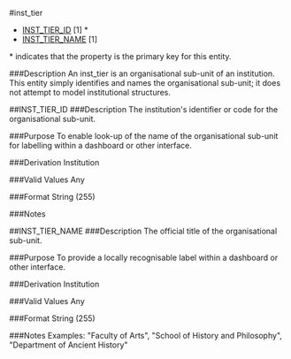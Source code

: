 #inst_tier
* [INST_TIER_ID](#inst_tier_id) [1] *
* [INST_TIER_NAME](#inst_tier_name) [1]

\* indicates that the property is the primary key for this entity.

###Description
An inst_tier is an organisational sub-unit of an institution. This entity simply identifies and names the organisational sub-unit; it does not attempt to model institutional structures.


##INST_TIER_ID
###Description
The institution's identifier or code for the organisational sub-unit.

###Purpose
To enable look-up of the name of the organisational sub-unit for labelling within a dashboard or other interface.

###Derivation
Institution

###Valid Values
Any

###Format
String (255)

###Notes

##INST_TIER_NAME
###Description
The official title of the organisational sub-unit.

###Purpose
To provide a locally recognisable label within a dashboard or other interface.

###Derivation
Institution

###Valid Values
Any

###Format
String (255)

###Notes
Examples: "Faculty of Arts", "School of History and Philosophy", "Department of Ancient History"
